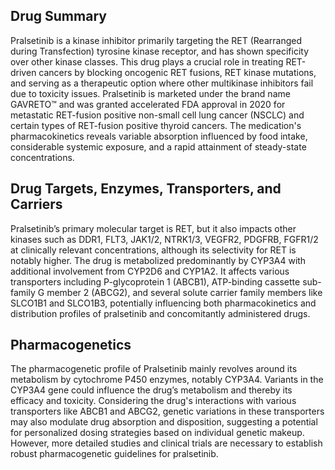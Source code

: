 ## Drug Summary
Pralsetinib is a kinase inhibitor primarily targeting the RET (Rearranged during Transfection) tyrosine kinase receptor, and has shown specificity over other kinase classes. This drug plays a crucial role in treating RET-driven cancers by blocking oncogenic RET fusions, RET kinase mutations, and serving as a therapeutic option where other multikinase inhibitors fail due to toxicity issues. Pralsetinib is marketed under the brand name GAVRETO™ and was granted accelerated FDA approval in 2020 for metastatic RET-fusion positive non-small cell lung cancer (NSCLC) and certain types of RET-fusion positive thyroid cancers. The medication's pharmacokinetics reveals variable absorption influenced by food intake, considerable systemic exposure, and a rapid attainment of steady-state concentrations.

## Drug Targets, Enzymes, Transporters, and Carriers
Pralsetinib’s primary molecular target is RET, but it also impacts other kinases such as DDR1, FLT3, JAK1/2, NTRK1/3, VEGFR2, PDGFRB, FGFR1/2 at clinically relevant concentrations, although its selectivity for RET is notably higher. The drug is metabolized predominantly by CYP3A4 with additional involvement from CYP2D6 and CYP1A2. It affects various transporters including P-glycoprotein 1 (ABCB1), ATP-binding cassette sub-family G member 2 (ABCG2), and several solute carrier family members like SLCO1B1 and SLCO1B3, potentially influencing both pharmacokinetics and distribution profiles of pralsetinib and concomitantly administered drugs.

## Pharmacogenetics
The pharmacogenetic profile of Pralsetinib mainly revolves around its metabolism by cytochrome P450 enzymes, notably CYP3A4. Variants in the CYP3A4 gene could influence the drug’s metabolism and thereby its efficacy and toxicity. Considering the drug's interactions with various transporters like ABCB1 and ABCG2, genetic variations in these transporters may also modulate drug absorption and disposition, suggesting a potential for personalized dosing strategies based on individual genetic makeup. However, more detailed studies and clinical trials are necessary to establish robust pharmacogenetic guidelines for pralsetinib.
